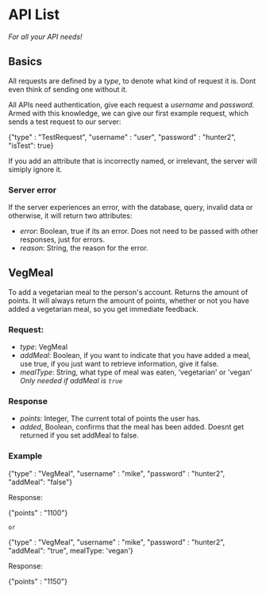 # API List

*For all your API needs!*

## Basics
All requests are defined by a *type*, to denote what kind of request it is. Dont even think of sending one without it.

All APIs need authentication, give each request a *username* and *password*.
Armed with this knowledge, we can give our first example request, which sends a test request to our server:

{"type" : "TestRequest", "username" : "user", "password" : "hunter2", "isTest": true}

If you add an attribute that is incorrectly named, or irrelevant, the server will simiply ignore it.

### Server error
If the server experiences an error, with the database, query, invalid data or otherwise, it will return two attributes:
* *error*: Boolean, true if its an error. Does not need to be passed with other responses, just for errors.
* *reason*: String, the reason for the error. 

## VegMeal

To add a vegetarian meal to the person's account. Returns the amount of points.
It will always return the amount of points, whether or not you have added a vegetarian meal, so you get immediate feedback.

### Request:
* *type*: VegMeal
* *addMeal*: Boolean, if you want to indicate that you have added a meal, use true, if you just want to retrieve information, give it false.
* *mealType*: String, what type of meal was eaten, 'vegetarian' or 'vegan' *Only needed if addMeal is `true`*

### Response
* *points*: Integer, The current total of points the user has.
* *added*, Boolean, confirms that the meal has been added. Doesnt get returned if you set addMeal to false.

### Example
{"type" : "VegMeal", "username" : "mike", "password" : "hunter2", "addMeal": "false"}

Response:

{"points" : "1100"}

`or`

{"type" : "VegMeal", "username" : "mike", "password" : "hunter2", "addMeal": "true", mealType: 'vegan'}

Response:

{"points" : "1150"}